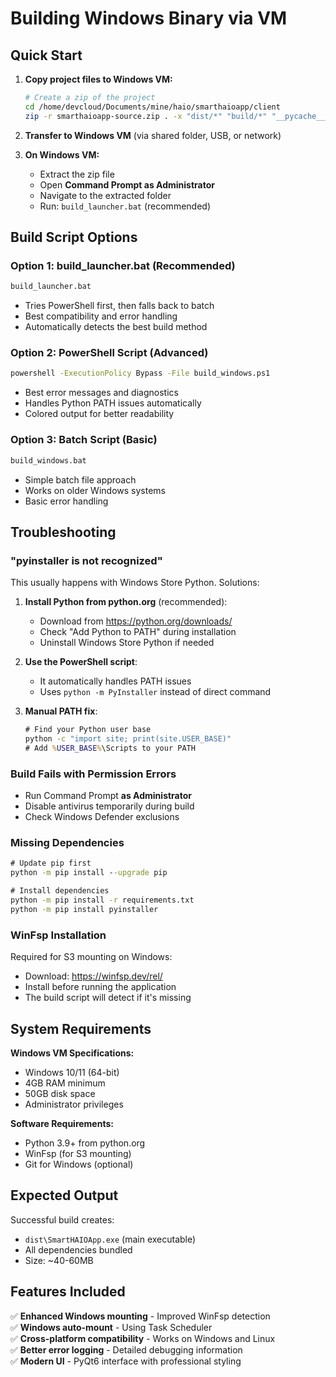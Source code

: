 # Building Windows Binary via VM

## Quick Start

1. **Copy project files to Windows VM:**
   ```bash
   # Create a zip of the project
   cd /home/devcloud/Documents/mine/haio/smarthaioapp/client
   zip -r smarthaioapp-source.zip . -x "dist/*" "build/*" "__pycache__/*" "*.pyc" ".git/*"
   ```

2. **Transfer to Windows VM** (via shared folder, USB, or network)

3. **On Windows VM:**
   - Extract the zip file
   - Open **Command Prompt as Administrator**
   - Navigate to the extracted folder
   - Run: `build_launcher.bat` (recommended)

## Build Script Options

### Option 1: build_launcher.bat (Recommended)
```cmd
build_launcher.bat
```
- Tries PowerShell first, then falls back to batch
- Best compatibility and error handling
- Automatically detects the best build method

### Option 2: PowerShell Script (Advanced)
```cmd
powershell -ExecutionPolicy Bypass -File build_windows.ps1
```
- Best error messages and diagnostics
- Handles Python PATH issues automatically
- Colored output for better readability

### Option 3: Batch Script (Basic)
```cmd
build_windows.bat
```
- Simple batch file approach
- Works on older Windows systems
- Basic error handling

## Troubleshooting

### "pyinstaller is not recognized"
This usually happens with Windows Store Python. Solutions:

1. **Install Python from python.org** (recommended):
   - Download from https://python.org/downloads/
   - Check "Add Python to PATH" during installation
   - Uninstall Windows Store Python if needed

2. **Use the PowerShell script**:
   - It automatically handles PATH issues
   - Uses `python -m PyInstaller` instead of direct command

3. **Manual PATH fix**:
   ```cmd
   # Find your Python user base
   python -c "import site; print(site.USER_BASE)"
   # Add %USER_BASE%\Scripts to your PATH
   ```

### Build Fails with Permission Errors
- Run Command Prompt **as Administrator**
- Disable antivirus temporarily during build
- Check Windows Defender exclusions

### Missing Dependencies
```cmd
# Update pip first
python -m pip install --upgrade pip

# Install dependencies
python -m pip install -r requirements.txt
python -m pip install pyinstaller
```

### WinFsp Installation
Required for S3 mounting on Windows:
- Download: https://winfsp.dev/rel/
- Install before running the application
- The build script will detect if it's missing

## System Requirements

**Windows VM Specifications:**
- Windows 10/11 (64-bit)
- 4GB RAM minimum
- 50GB disk space
- Administrator privileges

**Software Requirements:**
- Python 3.9+ from python.org
- WinFsp (for S3 mounting)
- Git for Windows (optional)

## Expected Output

Successful build creates:
- `dist\SmartHAIOApp.exe` (main executable)
- All dependencies bundled
- Size: ~40-60MB

## Features Included

✅ **Enhanced Windows mounting** - Improved WinFsp detection  
✅ **Windows auto-mount** - Using Task Scheduler  
✅ **Cross-platform compatibility** - Works on Windows and Linux  
✅ **Better error logging** - Detailed debugging information  
✅ **Modern UI** - PyQt6 interface with professional styling
